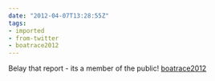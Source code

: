 ```yaml
---
date: "2012-04-07T13:28:55Z"
tags:
- imported
- from-twitter
- boatrace2012
---
```

Belay that report - its a member of the public\! [boatrace2012](/tags/boatrace2012)
